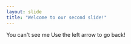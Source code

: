 ```yaml
---
layout: slide
title: "Welcome to our second slide!"
---
```

You can't see me
Use the left arrow to go back!
